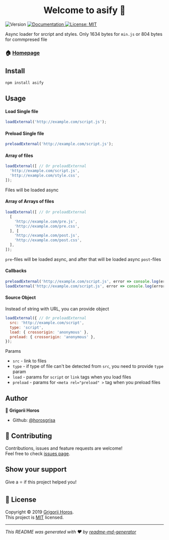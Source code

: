 <h1 align="center">Welcome to asify 👋</h1>
<p>
  <img alt="Version" src="https://img.shields.io/npm/v/asify.svg">
  <a href="https://github.com/horosgrisa/asify">
    <img alt="Documentation" src="https://img.shields.io/badge/documentation-yes-brightgreen.svg" target="_blank" />
  </a>
  <a href="https://github.com/horosgrisa/asify/LICENSE">
    <img alt="License: MIT" src="https://img.shields.io/badge/License-MIT-yellow.svg" target="_blank" />
  </a>
</p>

Async loader for srcript and styles. 
Only 1634 bytes for `min.js` or 804 bytes for commpresed file

### 🏠 [Homepage](https://github.com/horosgrisa/asify)

## Install

```sh
npm install asify
```

## Usage

#### Load Single file

```js
loadExternal('http://example.com/script.js');
```
#### Preload Single file

```js
preloadExternal('http://example.com/script.js');
```

#### Array of files

```js
loadExternal([ // Or preloadExternal
  'http://example.com/script.js',
  'http://example.com/style.css',
]);
```

Files will be loaded async

#### Array of Arrays of files

```js
loadExternal([ // Or preloadExternal
  [
    'http://example.com/pre.js',
    'http://example.com/pre.css',
  ], [
    'http://example.com/post.js',
    'http://example.com/post.css',
  ],
]);
```

`pre`-files will be loaded async, and after that will be loaded async `post`-files

#### Callbacks

```js
preloadExternal('http://example.com/script.js', error => console.log(error));
loadExternal('http://example.com/script.js', error => console.log(error));
```

#### Source Object 

Instead of string with URL, you can provide object

```js
loadExternal({ // Or preloadExternal
  src: 'http://example.com/script',
  type: 'script',
  load: { crossorigin: 'anonymous' },
  preload: { crossorigin: 'anonymous' },
});
```

Params

* `src` - link to files
* `type` - if type of file can't be detected from `src`, you need to provide `type` param
* `load` - params for `script` or `link` tags when you load files
* `preload` - params for `<meta rel="preload" >` tag when you preload files

## Author

👤 **Grigorii Horos**

* Github: [@horosgrisa](https://github.com/horosgrisa)

## 🤝 Contributing

Contributions, issues and feature requests are welcome!<br />Feel free to check [issues page](https://github.com/horosgrisa/asify/issues).

## Show your support

Give a ⭐️ if this project helped you!

## 📝 License

Copyright © 2019 [Grigorii Horos](https://github.com/horosgrisa).<br />
This project is [MIT](https://github.com/horosgrisa/asify/LICENSE) licensed.

***
_This README was generated with ❤️ by [readme-md-generator](https://github.com/kefranabg/readme-md-generator)_
